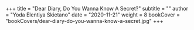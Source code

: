 +++
title = "Dear Diary, Do You Wanna Know A Secret?"
subtitle = ""
author = "Yoda Elentiya Skietano"
date = "2020-11-21"
weight = 8
bookCover = "bookCovers/dear-diary-do-you-wanna-know-a-secret.jpg"
+++
